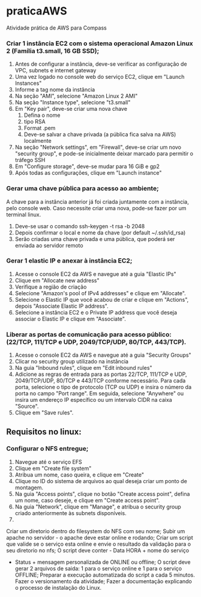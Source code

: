 # praticaAWS
Atividade prática de AWS para Compass

### Criar 1 instância EC2 com o sistema operacional Amazon Linux 2 (Família t3.small, 16 GB SSD);
1. Antes de configurar a instância, deve-se verificar as configuração de VPC, subnets e internet gateway
2. Uma vez logado no console web do serviço EC2, clique em "Launch Instances"
3. Informe a tag nome da instância
4. Na seção "AMI", selecione "Amazon Linux 2 AMI"
5. Na seção "Instance type", selecione "t3.small"
6. Em "Key pair", deve-se criar uma nova chave
   1. Defina o nome
   2. tipo RSA
   3. Format .pem
   4. Deve-se salvar a chave privada (a pública fica salva na AWS) localmente
7. Na seção "Network settings", em "Firewall", deve-se criar um novo "security group", e pode-se inicialmente deixar marcado para permitir o tráfego SSH
8. Em "Configure storage", deve-se mudar para 16 GiB e gp2
9. Após todas as configurações, clique em "Launch instance"


### Gerar uma chave pública para acesso ao ambiente;
A chave para a instância anterior já foi criada juntamente com a instância, pelo console web.
Caso necessite criar uma nova, pode-se fazer por um terminal linux.
1. Deve-se usar o comando ssh-keygen -t rsa -b 2048
2. Depois confirmar o local e nome da chave (por default ~/.ssh/id_rsa)
3. Serão criadas uma chave privada e uma pública, que poderá ser enviada ao servidor remoto


### Gerar 1 elastic IP e anexar à instância EC2;
1. Acesse o console EC2 da AWS e navegue até a guia "Elastic IPs"
2. Clique em "Allocate new address"
3. Verifique a região de criação
4. Selecione "Amazon's pool of IPv4 addresses" e clique em "Allocate".
5. Selecione o Elastic IP que você acabou de criar e clique em "Actions", depois "Associate Elastic IP address".
6. Selecione a instância EC2 e o Private IP address que você deseja associar o Elastic IP e clique em "Associate".


### Liberar as portas de comunicação para acesso público: (22/TCP, 111/TCP e UDP, 2049/TCP/UDP, 80/TCP, 443/TCP).
1. Acesse o console EC2 da AWS e navegue até a guia "Security Groups"
2. Clicar no security group utilizado na instância
3. Na guia "Inbound rules", clique em "Edit inbound rules"
4. Adicione as regras de entrada para as portas 22/TCP, 111/TCP e UDP, 2049/TCP/UDP, 80/TCP e 443/TCP conforme necessário. Para cada porta, selecione o tipo de protocolo (TCP ou UDP) e insira o número da porta no campo "Port range". Em seguida, selecione "Anywhere" ou insira um endereço IP específico ou um intervalo CIDR na caixa "Source".
5. Clique em "Save rules".


## Requisitos no linux:
### Configurar o NFS entregue;
1. Navegue até o serviço EFS
2. Clique em "Create file system"
3. Atribua um nome, caso queira, e clique em "Create"
4. Clique no ID do sistema de arquivos ao qual deseja criar um ponto de montagem.
5. Na guia "Access points", clique no botão "Create access point", defina um nome, caso deseje, e clique em "Create access point".
6. Na guia "Network", clique em "Manage", e atribua o security group criado anteriormente às subnets disponíveis.
7. 





Criar um diretorio dentro do filesystem do NFS com
seu nome;
Subir um apache no servidor - o apache deve estar
online e rodando;
Criar um script que valide se o serviço esta online e
envie o resultado da validação para o seu diretorio no
nfs;
O script deve conter - Data HORA + nome do serviço
+ Status + mensagem personalizada de ONLINE ou
offline;
O script deve gerar 2 arquivos de saida: 1 para o
serviço online e 1 para o serviço OFFLINE;
Preparar a execução automatizada do script a cada 5
minutos.
Fazer o versionamento da atividade;
Fazer a documentação explicando o processo de
instalação do Linux. 

